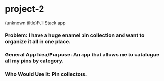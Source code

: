 # project-2
(unknown tiltle)Full Stack app
### Problem: I have a huge enamel pin collection and want to organize it all in one place.
### General App Idea/Purpose: An app that allows me to catalogue all my pins by category. 
### Who Would Use It: Pin collectors.
